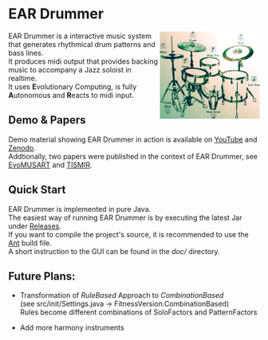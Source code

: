 # EAR Drummer

<img align="right" src="img/EarDrumLogo_v1.jpg" width="200" />

EAR Drummer is a interactive music system that generates rhythmical drum patterns and bass lines.\
It produces midi output that provides backing music to accompany a Jazz soloist in realtime.\
It uses **E**volutionary Computing, is fully **A**utonomous and **R**eacts to midi input.

## Demo & Papers

Demo material showing EAR Drummer in action is available on [YouTube](https://www.youtube.com/watch?v=FhbpEud-Fkg&list=PLm62WPxCDoFR7OsANv2p8i4KF9zDXb3QL) and [Zenodo](https://doi.org/10.5281/zenodo.5564676).\
Addtionally, two papers were published in the context of EAR Drummer, see [EvoMUSART](https://doi.org/10.1007/978-3-319-55750-2_17) and [TISMIR](https://doi.org/10.5334/tismir.90).

## Quick Start

EAR Drummer is implemented in pure Java.\
The easiest way of running EAR Drummer is by executing the latest Jar under [Releases](https://github.com/OysterSandwich/EAR-Drummer/releases).\
If you want to compile the project's source, it is recommended to use the [Ant](https://ant.apache.org/) build file.\
A short instruction to the GUI can be found in the *doc/* directory.

## Future Plans:

* Transformation of *RuleBased* Approach to *CombinationBased*\
(see src/init/Settings.java -> FitnessVersion.CombinationBased)\
Rules become different combinations of SoloFactors and PatternFactors

* Add more harmony instruments
